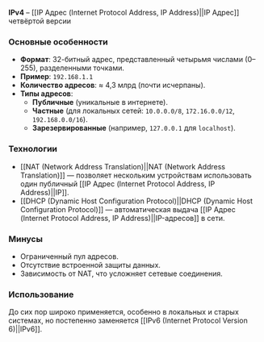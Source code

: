 **IPv4** – [[IP Адрес (Internet Protocol Address, IP Address)||IP Адрес]] четвёртой версии


### Основные особенности

- **Формат**: 32-битный адрес, представленный четырьмя числами (0–255), разделенными точками.
- **Пример**: `192.168.1.1`
- **Количество адресов**: ≈ 4,3 млрд (почти исчерпаны).
- **Типы адресов**:
	- **Публичные** (уникальные в интернете).
	- **Частные** (для локальных сетей: `10.0.0.0/8`, `172.16.0.0/12`, `192.168.0.0/16`).
	- **Зарезервированные** (например, `127.0.0.1` для `localhost`).


### Технологии

- [[NAT (Network Address Translation)||NAT (Network Address Translation)]] — позволяет нескольким устройствам использовать один публичный [[IP Адрес (Internet Protocol Address, IP Address)||IP]].
- [[DHCP (Dynamic Host Configuration Protocol)||DHCP (Dynamic Host Configuration Protocol)]] — автоматическая выдача [[IP Адрес (Internet Protocol Address, IP Address)||IP-адресов]] в сети.


### Минусы

- Ограниченный пул адресов.
- Отсутствие встроенной защиты данных.
- Зависимость от NAT, что усложняет сетевые соединения.


### Использование

До сих пор широко применяется, особенно в локальных и старых системах, но постепенно заменяется [[IPv6 (Internet Protocol Version 6)||IPv6]].